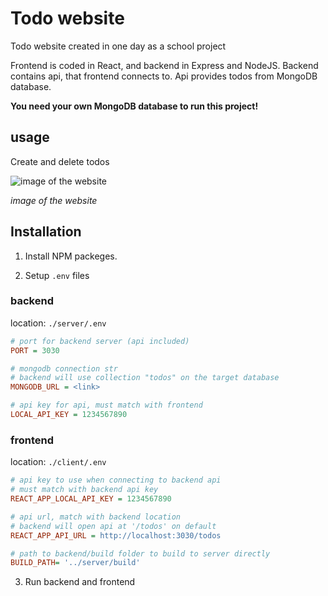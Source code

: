 # Todo website

Todo website created in one day as a school project

Frontend is coded in React, and backend in Express and NodeJS. Backend contains api, that frontend connects to. Api provides todos from MongoDB database.

**You need your own MongoDB database to run this project!**

## usage

Create and delete todos

![image of the website](https://github.com/EliaSippola/todo-website/assets/120164112/ab85e88b-e5eb-4708-8c23-6b245aea82f6)

*image of the website*

## Installation

1. Install NPM packeges.

2. Setup `.env` files

### backend

location: `./server/.env`

```ini
# port for backend server (api included)
PORT = 3030

# mongodb connection str
# backend will use collection "todos" on the target database
MONGODB_URL = <link>

# api key for api, must match with frontend
LOCAL_API_KEY = 1234567890
```

### frontend

location: `./client/.env`

```ini
# api key to use when connecting to backend api
# must match with backend api key
REACT_APP_LOCAL_API_KEY = 1234567890

# api url, match with backend location
# backend will open api at '/todos' on default
REACT_APP_API_URL = http://localhost:3030/todos

# path to backend/build folder to build to server directly
BUILD_PATH= '../server/build'
```

3. Run backend and frontend
